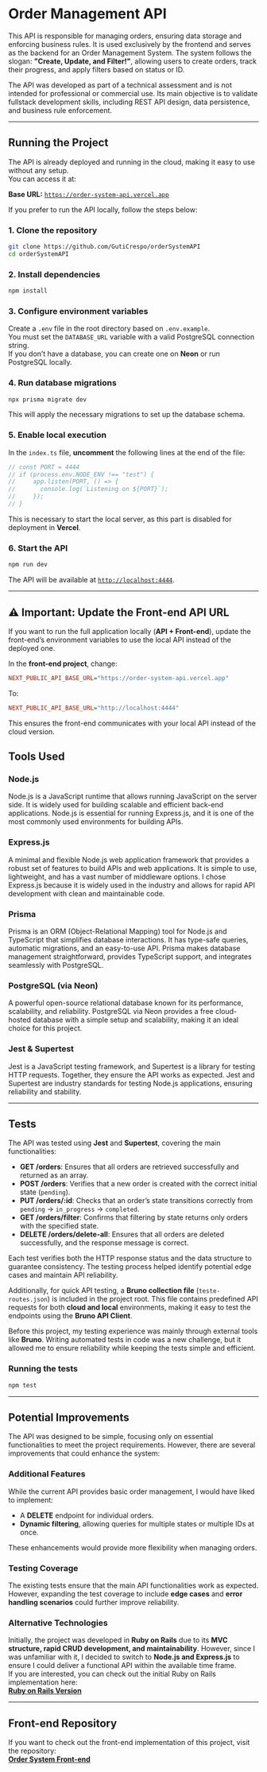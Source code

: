 # Order Management API

This API is responsible for managing orders, ensuring data storage and enforcing business rules. It is used exclusively by the frontend and serves as the backend for an Order Management System. The system follows the slogan: **"Create, Update, and Filter!"**, allowing users to create orders, track their progress, and apply filters based on status or ID.

The API was developed as part of a technical assessment and is not intended for professional or commercial use. Its main objective is to validate fullstack development skills, including REST API design, data persistence, and business rule enforcement.

---

## Running the Project  

The API is already deployed and running in the cloud, making it easy to use without any setup.  
You can access it at:

**Base URL:** [`https://order-system-api.vercel.app`](https://order-system-api.vercel.app)  

If you prefer to run the API locally, follow the steps below:

### 1. Clone the repository
```sh
git clone https://github.com/GutiCrespo/orderSystemAPI
cd orderSystemAPI
```

### 2. Install dependencies
```sh
npm install
```

### 3. Configure environment variables
Create a `.env` file in the root directory based on `.env.example`.  
You must set the `DATABASE_URL` variable with a valid PostgreSQL connection string.  
If you don’t have a database, you can create one on **Neon** or run PostgreSQL locally.

### 4. Run database migrations
```sh
npx prisma migrate dev
```
This will apply the necessary migrations to set up the database schema.

### 5. Enable local execution  
In the `index.ts` file, **uncomment** the following lines at the end of the file:  
```ts
// const PORT = 4444
// if (process.env.NODE_ENV !== "test") {
//     app.listen(PORT, () => {
//       console.log(`Listening on ${PORT}`);
//     });
// }
```
This is necessary to start the local server, as this part is disabled for deployment in **Vercel**.

### 6. Start the API
```sh
npm run dev
```
The API will be available at [`http://localhost:4444`](http://localhost:4444).

---

## ⚠️ Important: Update the Front-end API URL  

If you want to run the full application locally (**API + Front-end**), update the front-end’s environment variables to use the local API instead of the deployed one.

In the **front-end project**, change:
```ini
NEXT_PUBLIC_API_BASE_URL="https://order-system-api.vercel.app"
```
To:
```ini
NEXT_PUBLIC_API_BASE_URL="http://localhost:4444"
```
This ensures the front-end communicates with your local API instead of the cloud version.


## Tools Used

### Node.js
Node.js is a JavaScript runtime that allows running JavaScript on the server side. It is widely used for building scalable and efficient back-end applications. Node.js is essential for running Express.js, and it is one of the most commonly used environments for building APIs.

### Express.js
A minimal and flexible Node.js web application framework that provides a robust set of features to build APIs and web applications. It is simple to use, lightweight, and has a vast number of middleware options. I chose Express.js because it is widely used in the industry and allows for rapid API development with clean and maintainable code.

### Prisma
Prisma is an ORM (Object-Relational Mapping) tool for Node.js and TypeScript that simplifies database interactions. It has type-safe queries, automatic migrations, and an easy-to-use API. Prisma makes database management straightforward, provides TypeScript support, and integrates seamlessly with PostgreSQL.

### PostgreSQL (via Neon)
A powerful open-source relational database known for its performance, scalability, and reliability. PostgreSQL via Neon provides a free cloud-hosted database with a simple setup and scalability, making it an ideal choice for this project.

### Jest & Supertest
Jest is a JavaScript testing framework, and Supertest is a library for testing HTTP requests. Together, they ensure the API works as expected. Jest and Supertest are industry standards for testing Node.js applications, ensuring reliability and stability.

---

## Tests

The API was tested using **Jest** and **Supertest**, covering the main functionalities:

- **GET /orders**: Ensures that all orders are retrieved successfully and returned as an array.
- **POST /orders**: Verifies that a new order is created with the correct initial state (`pending`).
- **PUT /orders/:id**: Checks that an order’s state transitions correctly from `pending` → `in_progress` → `completed`.
- **GET /orders/filter**: Confirms that filtering by state returns only orders with the specified state.
- **DELETE /orders/delete-all**: Ensures that all orders are deleted successfully, and the response message is correct.

Each test verifies both the HTTP response status and the data structure to guarantee consistency. The testing process helped identify potential edge cases and maintain API reliability.

Additionally, for quick API testing, a **Bruno collection file** (`teste-routes.json`) is included in the project root. This file contains predefined API requests for both **cloud and local** environments, making it easy to test the endpoints using the **Bruno API Client**.

Before this project, my testing experience was mainly through external tools like **Bruno**. Writing automated tests in code was a new challenge, but it allowed me to ensure reliability while keeping the tests simple and efficient.

### Running the tests
```sh
npm test
```

---

## Potential Improvements

The API was designed to be simple, focusing only on essential functionalities to meet the project requirements. However, there are several improvements that could enhance the system:

### Additional Features
While the current API provides basic order management, I would have liked to implement:
- A **DELETE** endpoint for individual orders.
- **Dynamic filtering**, allowing queries for multiple states or multiple IDs at once.
  
These enhancements would provide more flexibility when managing orders.

### Testing Coverage
The existing tests ensure that the main API functionalities work as expected. However, expanding the test coverage to include **edge cases** and **error handling scenarios** could further improve reliability.

### Alternative Technologies
Initially, the project was developed in **Ruby on Rails** due to its **MVC structure, rapid CRUD development, and maintainability**. However, since I was unfamiliar with it, I decided to switch to **Node.js and Express.js** to ensure I could deliver a functional API within the available time frame.  
If you are interested, you can check out the initial Ruby on Rails implementation here:  
**[Ruby on Rails Version](https://github.com/GutiCrespo/orderSystem.git)**

---

## Front-end Repository

If you want to check out the front-end implementation of this project, visit the repository:  
**[Order System Front-end](https://github.com/GutiCrespo/orderSystemFront.git)**
